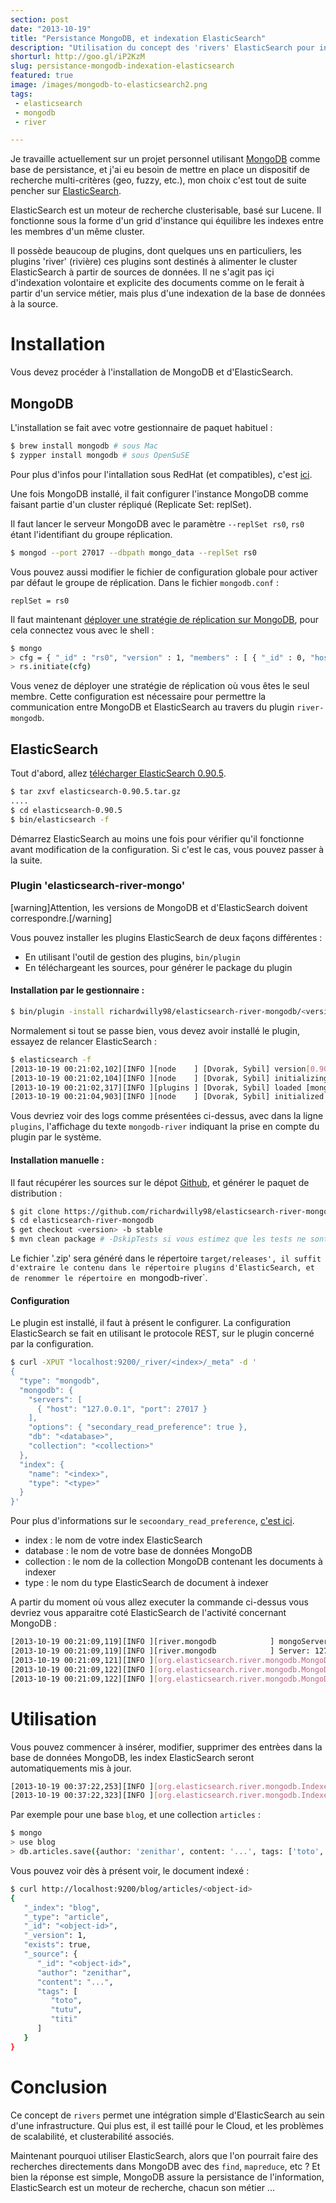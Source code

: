 ```yaml
---
section: post
date: "2013-10-19"
title: "Persistance MongoDB, et indexation ElasticSearch"
description: "Utilisation du concept des 'rivers' ElasticSearch pour indexer une base MongoDB."
shorturl: http://goo.gl/iP2KzM
slug: persistance-mongodb-indexation-elasticsearch
featured: true
image: /images/mongodb-to-elasticsearch2.png
tags:
 - elasticsearch
 - mongodb
 - river

---
```


Je travaille actuellement sur un projet personnel utilisant [MongoDB](http://www.mongodb.org/) comme base de persistance, et j'ai eu besoin de mettre en place un dispositif de recherche multi-critères (geo, fuzzy, etc.), mon choix c'est tout de suite pencher sur [ElasticSearch](http://www.elasticsearch.org/).

ElasticSearch est un moteur de recherche clusterisable, basé sur Lucene. Il fonctionne sous la forme d'un grid d'instance qui équilibre les indexes entre les membres d'un même cluster.

Il possède beaucoup de plugins, dont quelques uns en particuliers, les plugins 'river' (rivière) ces plugins sont destinés à alimenter le cluster ElasticSearch à partir de sources de données. Il ne s'agit pas içi d'indexation volontaire et explicite des documents comme on le ferait à partir d'un service métier, mais plus d'une indexation de la base de données à la source.

# Installation

Vous devez procéder à l'installation de MongoDB et d'ElasticSearch.

## MongoDB

L'installation se fait avec votre gestionnaire de paquet habituel :

``` bash
$ brew install mongodb # sous Mac
$ zypper install mongodb # sous OpenSuSE
```

Pour plus d'infos pour l'intallation sous RedHat (et compatibles), c'est [ici](http://docs.mongodb.org/manual/tutorial/install-mongodb-on-red-hat-centos-or-fedora-linux/).

Une fois MongoDB installé, il fait configurer l'instance MongoDB comme faisant partie d'un cluster répliqué (Replicate Set: replSet).

Il faut lancer le serveur MongoDB avec le paramètre `--replSet rs0`, `rs0` étant l'identifiant du groupe réplication.

``` bash
$ mongod --port 27017 --dbpath mongo_data --replSet rs0
```

Vous pouvez aussi modifier le fichier de configuration globale pour activer par défaut le groupe de réplication. Dans le fichier `mongodb.conf` :

```
replSet = rs0
```

Il faut maintenant [déployer une stratégie de réplication sur MongoDB](http://docs.mongodb.org/manual/tutorial/deploy-replica-set-for-testing/), pour cela connectez vous avec le shell :

``` bash
$ mongo
> cfg = { "_id" : "rs0", "version" : 1, "members" : [ { "_id" : 0, "host" : "localhost:27017" } ] }
> rs.initiate(cfg)
```

Vous venez de déployer une stratégie de réplication où vous êtes le seul membre. Cette configuration est nécessaire pour permettre la communication entre MongoDB et ElasticSearch au travers du plugin `river-mongodb`.

## ElasticSearch

Tout d'abord, allez [télécharger ElasticSearch 0.90.5](http://www.elasticsearch.org/download/).

``` bash
$ tar zxvf elasticsearch-0.90.5.tar.gz
....
$ cd elasticsearch-0.90.5
$ bin/elasticsearch -f
```

Démarrez ElasticSearch au moins une fois pour vérifier qu'il fonctionne avant modification de la configuration.
Si c'est le cas, vous pouvez passer à la suite.

### Plugin 'elasticsearch-river-mongo'

[warning]Attention, les versions de MongoDB et d'ElasticSearch doivent correspondre.[/warning]

Vous pouvez installer les plugins ElasticSearch de deux façons différentes :

  * En utilisant l'outil de gestion des plugins, `bin/plugin`
  * En téléchargeant les sources, pour générer le package du plugin

#### Installation par le gestionnaire :

``` bash
$ bin/plugin -install richardwilly98/elasticsearch-river-mongodb/<version>
```

Normalement si tout se passe bien, vous devez avoir installé le plugin, essayez de relancer ElasticSearch :

``` bash
$ elasticsearch -f
[2013-10-19 00:21:02,102][INFO ][node    ] [Dvorak, Sybil] version[0.90.5], pid[57709], build[c8714e8/2013-09-17T12:50:20Z]
[2013-10-19 00:21:02,104][INFO ][node    ] [Dvorak, Sybil] initializing ...
[2013-10-19 00:21:02,317][INFO ][plugins ] [Dvorak, Sybil] loaded [mongodb-river, river-rabbitmq, transport-thrift, mapper-attachments, suggest, river-couchdb], sites [mongodb-river]
[2013-10-19 00:21:04,903][INFO ][node    ] [Dvorak, Sybil] initialized
```

Vous devriez voir des logs comme présentées ci-dessus, avec dans la ligne `plugins`, l'affichage du texte `mongodb-river` indiquant la prise en compte du plugin par le système.

#### Installation manuelle :

Il faut récupérer les sources sur le dépot [Github](https://github.com/richardwilly98/elasticsearch-river-mongodb), et générer le paquet de distribution :

``` bash
$ git clone https://github.com/richardwilly98/elasticsearch-river-mongodb.git
$ cd elasticsearch-river-mongodb
$ get checkout <version> -b stable
$ mvn clean package # -DskipTests si vous estimez que les tests ne sont pas nécessaires.
```

Le fichier '.zip' sera généré dans le répertoire `target/releases', il suffit d'extraire le contenu dans le répertoire plugins d'ElasticSearch, et de renommer le répertoire en `mongodb-river`.

#### Configuration

Le plugin est installé, il faut à présent le configurer. La configuration ElasticSearch se fait en utilisant le protocole REST, sur le plugin concerné par la configuration.

``` bash
$ curl -XPUT "localhost:9200/_river/<index>/_meta" -d '
{
  "type": "mongodb",
  "mongodb": {
    "servers": [
      { "host": "127.0.0.1", "port": 27017 }
    ],
    "options": { "secondary_read_preference": true },
    "db": "<database>",
    "collection": "<collection>"
  },
  "index": {
    "name": "<index>",
    "type": "<type>"
  }
}'
```

Pour plus d'informations sur le `secoondary_read_preference`, [c'est ici](http://mongodb.github.io/node-mongodb-native/driver-articles/anintroductionto1_1and2_2.html).

  * index : le nom de votre index ElasticSearch
  * database : le nom de votre base de données MongoDB
  * collection : le nom de la collection MongoDB contenant les documents à indexer
  * type : le nom du type ElasticSearch de document à indexer

A partir du moment où vous allez executer la commande ci-dessus vous devriez vous apparaitre coté ElasticSearch de l'activité concernant MongoDB :

``` bash
[2013-10-19 00:21:09,119][INFO ][river.mongodb            ] mongoServersSettings: [{port=27017, host=127.0.0.1}]
[2013-10-19 00:21:09,119][INFO ][river.mongodb            ] Server: 127.0.0.1 - 27017
[2013-10-19 00:21:09,121][INFO ][org.elasticsearch.river.mongodb.MongoDBRiver] Using mongodb server(s): host [127.0.0.1], port [27017]
[2013-10-19 00:21:09,122][INFO ][org.elasticsearch.river.mongodb.MongoDBRiver] MongoDB River Plugin version: [1.7.1]
[2013-10-19 00:21:09,122][INFO ][org.elasticsearch.river.mongodb.MongoDBRiver] starting mongodb stream. options: secondaryreadpreference [true], drop_collection [false], include_collection [], throttlesize [500], gridfs [false], filter [], db [<database>], collection [<collection>], script [null], indexing to [<index>]/[<type>]
```

# Utilisation

Vous pouvez commencer à insérer, modifier, supprimer des entrèes dans la base de données MongoDB, les index ElasticSearch seront automatiquements mis à jour.

``` bash
[2013-10-19 00:37:22,253][INFO ][org.elasticsearch.river.mongodb.Indexer] Indexed 60 documents, 60 insertions, 0 updates, 0 deletions, 60 documents per second
[2013-10-19 00:37:22,323][INFO ][org.elasticsearch.river.mongodb.Indexer] Indexed 0 documents, 0 insertions, 40 updates, 0 deletions, 0 documents per second
```

Par exemple pour une base `blog`, et une collection `articles` :

``` bash
$ mongo
> use blog
> db.articles.save({author: 'zenithar', content: '...', tags: ['toto', 'tutu', 'titi']})
```

Vous pouvez voir dès à présent voir, le document indexé :

```bash
$ curl http://localhost:9200/blog/articles/<object-id>
{
   "_index": "blog",
   "_type": "article",
   "_id": "<object-id>",
   "_version": 1,
   "exists": true,
   "_source": {
      "_id": "<object-id>",
      "author": "zenithar",
      "content": "...",
      "tags": [
         "toto",
         "tutu",
         "titi"
      ]
   }
}
```

# Conclusion

Ce concept de `rivers` permet une intégration simple d'ElasticSearch au sein d'une infrastructure. Qui plus est, il est taillé pour le Cloud, et les problèmes de scalabilité, et clusterabilité associés.

Maintenant pourquoi utiliser ElasticSearch, alors que l'on pourrait faire des recherches directements dans MongoDB avec des `find`, `mapreduce`, etc ? Et bien la réponse est simple, MongoDB assure la persistance de l'information, ElasticSearch est un moteur de recherche, chacun son métier ...
